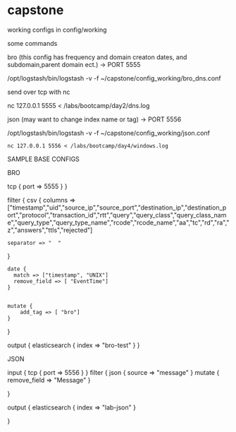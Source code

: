 # capstone


working configs in config/working

some commands

bro (this config has frequency and domain creaton dates, and subdomain,parent domain ect.) -> PORT 5555

 /opt/logstash/bin/logstash -v -f ~/capstone/config_working/bro_dns.conf 
 
 send over tcp with nc
 
  nc 127.0.0.1 5555 < /labs/bootcamp/day2/dns.log
  
  
  json (may want to change index name or tag) -> PORT 5556
  
   /opt/logstash/bin/logstash -v -f ~/capstone/config_working/json.conf 
   
    nc 127.0.0.1 5556 < /labs/bootcamp/day4/windows.log
    
    
   SAMPLE BASE CONFIGS

BRO

tcp {
    port => 5555
  }
}


filter {
  csv {
  	columns => ["timestamp","uid","source_ip","source_port","destination_ip","destination_port","protocol","transaction_id","rtt","query","query_class","query_class_name","query_type","query_type_name","rcode","rcode_name","aa","tc","rd","ra","z","answers","ttls","rejected"]

 	separator => "	"
  }

    date {
      match => ["timestamp", "UNIX"]
      remove_field => [ "EventTime"]
    }
  

    mutate {
		add_tag => [ "bro"]
	}
}

output {
  elasticsearch {
    index => "bro-test"
  }
}


JSON


input {
  tcp {
    port => 5556
  }
}
filter {
  json {
    source => "message"
  }
  mutate { 
    remove_field => "Message"
  }

}

output {
  elasticsearch {
    	index => "lab-json"
  }

}
  
  
  
